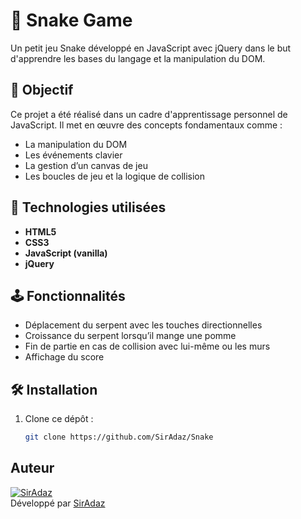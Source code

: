 # 🐍 Snake Game

Un petit jeu Snake développé en JavaScript avec jQuery dans le but d'apprendre les bases du langage et la manipulation du DOM.

## 🎯 Objectif

Ce projet a été réalisé dans un cadre d'apprentissage personnel de JavaScript. Il met en œuvre des concepts fondamentaux comme :
- La manipulation du DOM
- Les événements clavier
- La gestion d’un canvas de jeu
- Les boucles de jeu et la logique de collision

## 🚀 Technologies utilisées

- **HTML5**
- **CSS3**
- **JavaScript (vanilla)**
- **jQuery**

## 🕹️ Fonctionnalités

- Déplacement du serpent avec les touches directionnelles
- Croissance du serpent lorsqu’il mange une pomme
- Fin de partie en cas de collision avec lui-même ou les murs
- Affichage du score

## 🛠️ Installation

1. Clone ce dépôt :
   ```bash
   git clone https://github.com/SirAdaz/Snake

## Auteur

[![SirAdaz](https://github.com/SirAdaz.png?size=20)](https://github.com/SirAdaz)  
Développé par [SirAdaz](https://github.com/SirAdaz)

